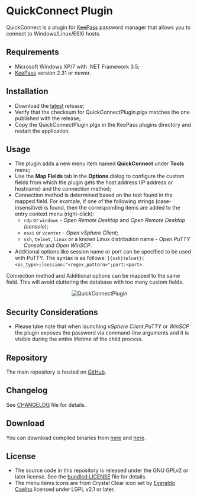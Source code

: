 # QuickConnect Plugin

QuickConnect is a plugin for [KeePass](http://keepass.info) password manager that allows you to connect to Windows/Linux/ESXi hosts.

## Requirements

- Microsoft Windows XP/7 with .NET Framework 3.5;
- [KeePass](http://keepass.info) version 2.31 or newer.

## Installation

- Download the [latest](https://github.com/cristianst85/QuickConnectPlugin/releases/latest) release;
- Verify that the checksum for QuickConnectPlugin.plgx matches the one published with the release;
- Copy the QuickConnectPlugin.plgx in the KeePass plugins directory and restart the application.

## Usage

- The plugin adds a new menu item named **QuickConnect** under **Tools** menu;
- Use the **Map Fields** tab in the **Options** dialog to configure the custom fields from which the plugin gets the host address (IP address or hostname) and the connection method;
- Connection method is determined based on the text found in the mapped field. For example, if one of the following strings (case-insensitive) is found, then the corresponding items are added to the entry context menu (right-click):
    * `rdp` or `windows` - *Open Remote Desktop* and *Open Remote Desktop (console)*;
    * `esxi` or `vcenter` - *Open vSphere Client*;
    * `ssh`, `telnet`, `linux` or a known Linux distribution name - *Open PuTTY Console* and *Open WinSCP*.
- Additional options like session name or port can be specified to be used with PuTTY. The syntax is as follows:
    `[{ssh|telnet}|<os_type>;]session:"<regex_pattern>";port:<port>`.

Connection method and Additional options can be mapped to the same field. This will avoid cluttering the database with too many custom fields.

<p align="center"><img src="https://raw.github.com/cristianst85/QuickConnectPlugin/master/docs/screenshot.png" alt="QuickConnectPlugin" /></p>

## Security Considerations

- Please take note that when launching *vSphere Client*,*PuTTY* or *WinSCP* the plugin exposes the password via command-line arguments and it is visible during the entire lifetime of the child process.

## Repository

The main repository is hosted on [GitHub](https://github.com/cristianst85/QuickConnectPlugin).

## Changelog

See [CHANGELOG](https://github.com/cristianst85/QuickConnectPlugin/blob/master/CHANGELOG.md) file for details.

## Download

You can download compiled binaries from [here](http://www.disruptivesoftware.ro/projects/QuickConnectPlugin/) and [here](https://github.com/cristianst85/QuickConnectPlugin/releases).

## License

* The source code in this repository is released under the GNU GPLv2 or later license. See the [bundled LICENSE](https://github.com/cristianst85/QuickConnectPlugin/blob/master/LICENSE) file for details.
* The menu items icons are from Crystal Clear icon set by [Everaldo Coelho](http://www.everaldo.com/) licensed under LGPL v2.1 or later.
